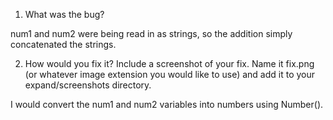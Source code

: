 1. What was the bug?

num1 and num2 were being read in as strings, so the addition simply concatenated the strings.

2. How would you fix it? Include a screenshot of your fix. Name it fix.png (or whatever image extension you would like to use) and add it to your expand/screenshots directory.

I would convert the num1 and num2 variables into numbers using Number().